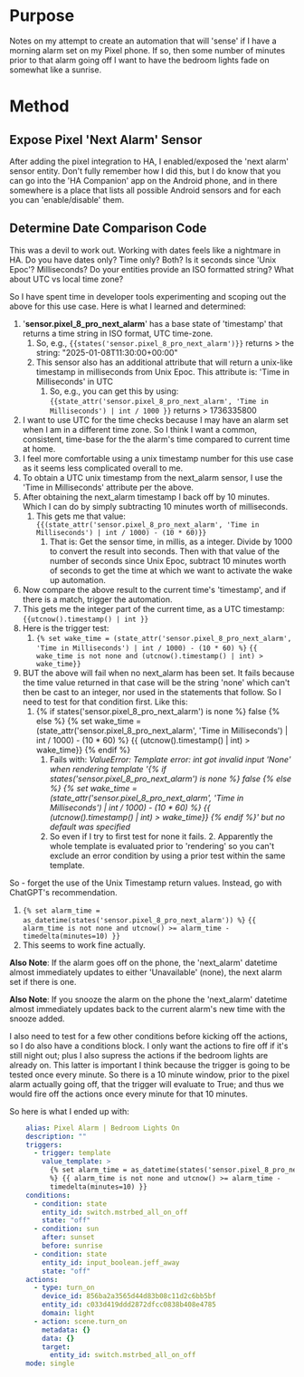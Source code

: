# Purpose

Notes on my attempt to create an automation that will 'sense' if I have a morning alarm set on my Pixel phone. If so, then some number of minutes prior to that alarm going off I want to have the bedroom lights fade on somewhat like a sunrise.

# Method

## Expose Pixel 'Next Alarm' Sensor

After adding the pixel integration to HA, I enabled/exposed the 'next alarm' sensor entity. Don't fully remember how I did this, but I do know that you can go into the 'HA Companion' app on the Android phone, and in there somewhere is a place that lists all possible Android sensors and for each you can 'enable/disable' them.

## Determine Date Comparison Code

This was a devil to work out. Working with dates feels like a nightmare in HA. Do you have dates only? Time only? Both? Is it seconds since 'Unix Epoc'? Milliseconds? Do your entities provide an ISO formatted string? What about UTC vs local time zone?

So I have spent time in developer tools experimenting and scoping out the above for this use case. Here is what I learned and determined:

   1. '**sensor.pixel_8_pro_next_alarm**' has a base state of 'timestamp' that returns a time string in ISO format, UTC time-zone.
	   1. So, e.g., `{{states('sensor.pixel_8_pro_next_alarm')}}`  returns > the string: "2025-01-08T11:30:00+00:00" 
	   2. This sensor also has an additional attribute that will return a unix-like timestamp in milliseconds from Unix Epoc. This attribute is: 'Time in Milliseconds' in UTC
		   1. So, e.g., you can get this by using: `{{state_attr('sensor.pixel_8_pro_next_alarm', 'Time in Milliseconds') | int / 1000 }}`  returns > 1736335800
   2. I want to use UTC for the time checks because I may have an alarm set when I am in a different time zone. So I think I want a common, consistent, time-base for the the alarm's time compared to current time at home.
   3. I feel more comfortable using a unix timestamp number for this use case as it seems less complicated overall to me.
   4. To obtain a UTC unix timestamp from the next_alarm sensor, I use the 'Time in Milliseconds' attribute per the above.
   5. After obtaining the next_alarm timestamp I back off by 10 minutes. Which I can do by simply subtracting 10 minutes worth of milliseconds.
      1. This gets me that value: `{{(state_attr('sensor.pixel_8_pro_next_alarm', 'Time in Milliseconds') | int / 1000) - (10 * 60)}}` 
	      1. That is: Get the sensor time, in millis, as a integer. Divide by 1000 to convert the result into seconds. Then with that value of the number of seconds since Unix Epoc, subtract 10 minutes worth of seconds to get the time at which we want to activate the wake up automation.
   6. Now compare the above result to the current time's 'timestamp', and if there is a match, trigger the automation.
   7. This gets me the integer part of the current time, as a UTC timestamp: `{{utcnow().timestamp() | int }}`
   8. Here is the trigger test:
       1.  `{% set wake_time = (state_attr('sensor.pixel_8_pro_next_alarm', 'Time in Milliseconds') | int / 1000) - (10 * 60) %}`
         `{{ wake_time is not none and (utcnow().timestamp() | int) > wake_time}}`
   10. BUT the above will fail when no next_alarm has been set. It fails because the time value returned in that case will be the string 'none' which can't then be cast to an integer, nor used in the statements that follow. So I need to test for that condition first. Like this:
	   1. {% if states('sensor.pixel_8_pro_next_alarm') is none %} false
	     {% else %}
	        {% set wake_time = (state_attr('sensor.pixel_8_pro_next_alarm', 'Time in Milliseconds') | int / 1000) - (10 * 60) %}
	        {{ (utcnow().timestamp() | int) > wake_time}}
	     {% endif %}
	      1. Fails with: _ValueError: Template error: int got invalid input 'None' when rendering template '{% if states('sensor.pixel_8_pro_next_alarm') is none %} false {% else %} {% set wake_time = (state_attr('sensor.pixel_8_pro_next_alarm', 'Time in Milliseconds') | int / 1000) - (10 * 60) %} {{ (utcnow().timestamp() | int) > wake_time}} {% endif %}' but no default was specified_
	      2. So even if I try to first test for none it fails. 
      2. Apparently the whole template is evaluated prior to 'rendering' so you can't exclude an error condition by using a prior test within the same template.  

So - forget the use of the Unix Timestamp return values. Instead, go with ChatGPT's recommendation.
   1. `{% set alarm_time = as_datetime(states('sensor.pixel_8_pro_next_alarm')) %}`
      `{{ alarm_time is not none and utcnow() >= alarm_time - timedelta(minutes=10) }}`
   2. This seems to work fine actually.

**Also Note**: If the alarm goes off on the phone, the 'next_alarm' datetime almost immediately updates to either 'Unavailable' (none), the next alarm set if there is one.

**Also Note**: If you snooze the alarm on the phone the 'next_alarm' datetime almost immediately updates back to the current alarm's new time with the snooze added.

I also need to test for a few other conditions before kicking off the actions, so I do also have a conditions block. I only want the actions to fire off if it's still night out; plus I also supress the actions if the bedroom lights are already on. This latter is important I think because the trigger is going to be tested once every minute. So there is a 10 minute window, prior to the pixel alarm actually going off, that the trigger will evaluate to True; and thus we would fire off the actions once every minute for that 10 minutes.

So here is what I ended up with:

```yaml
	alias: Pixel Alarm | Bedroom Lights On
	description: ""
	triggers:
	  - trigger: template
	    value_template: >
	      {% set alarm_time = as_datetime(states('sensor.pixel_8_pro_next_alarm'))
	      %} {{ alarm_time is not none and utcnow() >= alarm_time -
	      timedelta(minutes=10) }}
	conditions:
	  - condition: state
	    entity_id: switch.mstrbed_all_on_off
	    state: "off"
	  - condition: sun
	    after: sunset
	    before: sunrise
	  - condition: state
	    entity_id: input_boolean.jeff_away
	    state: "off"
	actions:
	  - type: turn_on
	    device_id: 856ba2a3565d44d83b08c11d2c6bb5bf
	    entity_id: c033d419ddd2872dfcc0838b408e4785
	    domain: light
	  - action: scene.turn_on
	    metadata: {}
	    data: {}
	    target:
	      entity_id: switch.mstrbed_all_on_off
	mode: single 
```
